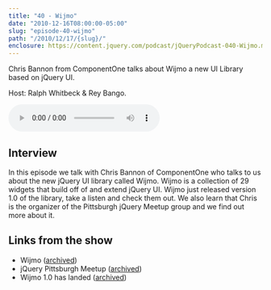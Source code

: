 ```yaml
---
title: "40 - Wijmo"
date: "2010-12-16T08:00:00-05:00"
slug: "episode-40-wijmo"
path: "/2010/12/17/{slug}/"
enclosure: https://content.jquery.com/podcast/jQueryPodcast-040-Wijmo.mp3
---
```

Chris Bannon from ComponentOne talks about Wijmo a new UI Library based on jQuery UI.

Host: Ralph Whitbeck &amp; Rey Bango.

<audio src="https://content.jquery.com/podcast/jQueryPodcast-040-Wijmo.mp3" controls=""></audio>

## Interview

In this episode we talk with Chris Bannon of ComponentOne who talks to us about the new jQuery UI library called Wijmo. Wijmo is a collection of 29 widgets that build off of and extend jQuery UI. Wijmo just released version 1.0 of the library, take a listen and check them out. We also learn that Chris is the organizer of the Pittsburgh jQuery Meetup group and we find out more about it.

## Links from the show

* Wijmo ([archived](http://web.archive.org/web/20110208092637/http://wijmo.com/))
* jQuery Pittsburgh Meetup ([archived](http://web.archive.org/web/20101108014437/http://www.jburgh.com/))
* Wijmo 1.0 has landed ([archived](http://web.archive.org/web/20110205214921/http://wijmo.com/wijmo-1-0-has-landed/))
